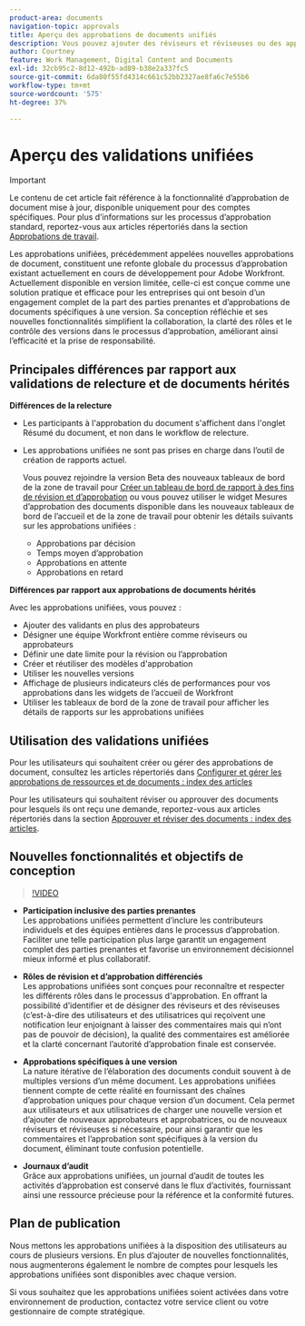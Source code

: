 ```yaml
---
product-area: documents
navigation-topic: approvals
title: Aperçu des approbations de documents unifiés
description: Vous pouvez ajouter des réviseurs et réviseuses ou des approbateurs et approbatrices supplémentaires à un document ayant déjà des approbations en attente.
author: Courtney
feature: Work Management, Digital Content and Documents
exl-id: 32cb95c2-8d12-492b-ad89-b38e2a337fc5
source-git-commit: 6da80f55fd4314c661c52bb2327ae8fa6c7e55b6
workflow-type: tm+mt
source-wordcount: '575'
ht-degree: 37%

---
```


# Aperçu des validations unifiées

>[!IMPORTANT]
>
>Le contenu de cet article fait référence à la fonctionnalité d’approbation de document mise à jour, disponible uniquement pour des comptes spécifiques. Pour plus d’informations sur les processus d’approbation standard, reportez-vous aux articles répertoriés dans la section [Approbations de travail](/help/quicksilver/review-and-approve-work/manage-approvals/manage-approvals.md).

Les approbations unifiées, précédemment appelées nouvelles approbations de document, constituent une refonte globale du processus d’approbation existant actuellement en cours de développement pour Adobe Workfront. Actuellement disponible en version limitée, celle-ci est conçue comme une solution pratique et efficace pour les entreprises qui ont besoin d’un engagement complet de la part des parties prenantes et d’approbations de documents spécifiques à une version. Sa conception réfléchie et ses nouvelles fonctionnalités simplifient la collaboration, la clarté des rôles et le contrôle des versions dans le processus d’approbation, améliorant ainsi l’efficacité et la prise de responsabilité.

## Principales différences par rapport aux validations de relecture et de documents hérités

**Différences de la relecture**

* Les participants à l&#39;approbation du document s&#39;affichent dans l&#39;onglet Résumé du document, et non dans le workflow de relecture.
* Les approbations unifiées ne sont pas prises en charge dans l’outil de création de rapports actuel.

  Vous pouvez rejoindre la version Beta des nouveaux tableaux de bord de la zone de travail pour [Créer un tableau de bord de rapport à des fins de révision et d’approbation](/help/quicksilver/review-and-approve-work/document-reviews-and-approvals/create-review-and-approval-dashboard.md) ou vous pouvez utiliser le widget Mesures d’approbation des documents disponible dans les nouveaux tableaux de bord de l’accueil et de la zone de travail pour obtenir les détails suivants sur les approbations unifiées :

   * Approbations par décision
   * Temps moyen d’approbation
   * Approbations en attente
   * Approbations en retard

**Différences par rapport aux approbations de documents hérités**

Avec les approbations unifiées, vous pouvez :

* Ajouter des validants en plus des approbateurs
* Désigner une équipe Workfront entière comme réviseurs ou approbateurs
* Définir une date limite pour la révision ou l’approbation
* Créer et réutiliser des modèles d&#39;approbation
* Utiliser les nouvelles versions
* Affichage de plusieurs indicateurs clés de performances pour vos approbations dans les widgets de l’accueil de Workfront
* Utiliser les tableaux de bord de la zone de travail pour afficher les détails de rapports sur les approbations unifiées

## Utilisation des validations unifiées

Pour les utilisateurs qui souhaitent créer ou gérer des approbations de document, consultez les articles répertoriés dans [Configurer et gérer les approbations de ressources et de documents : index des articles](/help/quicksilver/review-and-approve-work/document-reviews-and-approvals/manage-document-approvals/set-up-and-manage-doc-asset-approvals-toc.md)

Pour les utilisateurs qui souhaitent réviser ou approuver des documents pour lesquels ils ont reçu une demande, reportez-vous aux articles répertoriés dans la section [Approuver et réviser des documents : index des articles](/help/quicksilver/review-and-approve-work/document-reviews-and-approvals/review-and-approve-documents/review-documents-toc.md).

## Nouvelles fonctionnalités et objectifs de conception

>[!VIDEO](https://video.tv.adobe.com/v/3420544/)

* **Participation inclusive des parties prenantes**\
    Les approbations unifiées permettent d’inclure les contributeurs individuels et des équipes entières dans le processus d’approbation. Faciliter une telle participation plus large garantit un engagement complet des parties prenantes et favorise un environnement décisionnel mieux informé et plus collaboratif.

* **Rôles de révision et d’approbation différenciés**\
     Les approbations unifiées sont conçues pour reconnaître et respecter les différents rôles dans le processus d&#39;approbation. En offrant la possibilité d’identifier et de désigner des réviseurs et des réviseuses (c’est-à-dire des utilisateurs et des utilisatrices qui reçoivent une notification leur enjoignant à laisser des commentaires mais qui n’ont pas de pouvoir de décision), la qualité des commentaires est améliorée et la clarté concernant l’autorité d’approbation finale est conservée.

* **Approbations spécifiques à une version**\
    La nature itérative de l’élaboration des documents conduit souvent à de multiples versions d’un même document. Les approbations unifiées tiennent compte de cette réalité en fournissant des chaînes d’approbation uniques pour chaque version d’un document. Cela permet aux utilisateurs et aux utilisatrices de charger une nouvelle version et d’ajouter de nouveaux approbateurs et approbatrices, ou de nouveaux réviseurs et réviseuses si nécessaire, pour ainsi garantir que les commentaires et l’approbation sont spécifiques à la version du document, éliminant toute confusion potentielle.

* **Journaux d’audit**\
    Grâce aux approbations unifiées, un journal d’audit de toutes les activités d’approbation est conservé dans le flux d’activités, fournissant ainsi une ressource précieuse pour la référence et la conformité futures.

## Plan de publication

Nous mettons les approbations unifiées à la disposition des utilisateurs au cours de plusieurs versions. En plus d’ajouter de nouvelles fonctionnalités, nous augmenterons également le nombre de comptes pour lesquels les approbations unifiées sont disponibles avec chaque version.

Si vous souhaitez que les approbations unifiées soient activées dans votre environnement de production, contactez votre service client ou votre gestionnaire de compte stratégique.



